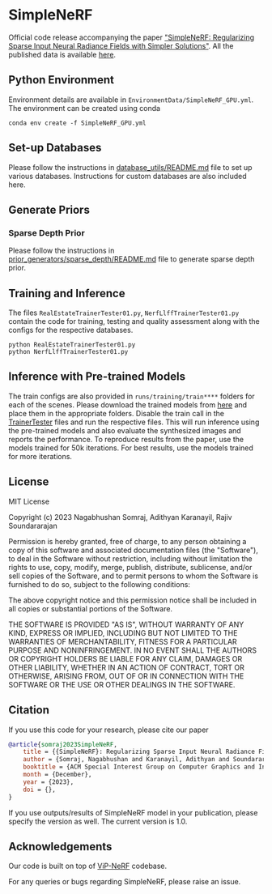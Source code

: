 # SimpleNeRF
Official code release accompanying the paper ["SimpleNeRF: Regularizing Sparse Input Neural Radiance Fields with Simpler Solutions"](https://nagabhushansn95.github.io/publications/2023/SimpleNeRF.html). All the published data is available [here](https://indianinstituteofscience-my.sharepoint.com/:f:/g/personal/nagabhushans_iisc_ac_in/EgLoheuOaDdBg9V1wX5QCTYBmSg-QOPXGxZ6wYEH6y6cjA?e=t1iLUY).

## Python Environment
Environment details are available in `EnvironmentData/SimpleNeRF_GPU.yml`. The environment can be created using conda
```shell
conda env create -f SimpleNeRF_GPU.yml
```

## Set-up Databases
Please follow the instructions in [database_utils/README.md](src/database_utils/README.md) file to set up various databases. Instructions for custom databases are also included here.

## Generate Priors
### Sparse Depth Prior
Please follow the instructions in [prior_generators/sparse_depth/README.md](src/prior_generators/sparse_depth/README.md) file to generate sparse depth prior.

## Training and Inference
The files `RealEstateTrainerTester01.py`, `NerfLlffTrainerTester01.py` contain the code for training, testing and quality assessment along with the configs for the respective databases.
```shell
python RealEstateTrainerTester01.py
python NerfLlffTrainerTester01.py
```

## Inference with Pre-trained Models
The train configs are also provided in `runs/training/train****` folders for each of the scenes. Please download the trained models from [here](https://indianinstituteofscience-my.sharepoint.com/:f:/g/personal/nagabhushans_iisc_ac_in/EssGwn7AUh5AjT6wtbcnsp4B7QGHQ7-DAeAiBBdTBkwilg?e=GCZSAQ) and place them in the appropriate folders. Disable the train call in the [TrainerTester](src/RealEstateTrainerTester01.py#L340) files and run the respective files. This will run inference using the pre-trained models and also evaluate the synthesized images and reports the performance. To reproduce results from the paper, use the models trained for 50k iterations. For best results, use the models trained for more iterations.

## License
MIT License

Copyright (c) 2023 Nagabhushan Somraj, Adithyan Karanayil, Rajiv Soundararajan

Permission is hereby granted, free of charge, to any person obtaining a copy
of this software and associated documentation files (the "Software"), to deal
in the Software without restriction, including without limitation the rights
to use, copy, modify, merge, publish, distribute, sublicense, and/or sell
copies of the Software, and to permit persons to whom the Software is
furnished to do so, subject to the following conditions:

The above copyright notice and this permission notice shall be included in all
copies or substantial portions of the Software.

THE SOFTWARE IS PROVIDED "AS IS", WITHOUT WARRANTY OF ANY KIND, EXPRESS OR
IMPLIED, INCLUDING BUT NOT LIMITED TO THE WARRANTIES OF MERCHANTABILITY,
FITNESS FOR A PARTICULAR PURPOSE AND NONINFRINGEMENT. IN NO EVENT SHALL THE
AUTHORS OR COPYRIGHT HOLDERS BE LIABLE FOR ANY CLAIM, DAMAGES OR OTHER
LIABILITY, WHETHER IN AN ACTION OF CONTRACT, TORT OR OTHERWISE, ARISING FROM,
OUT OF OR IN CONNECTION WITH THE SOFTWARE OR THE USE OR OTHER DEALINGS IN THE
SOFTWARE.


## Citation
If you use this code for your research, please cite our paper

```bibtex
@article{somraj2023SimpleNeRF,
    title = {{SimpleNeRF}: Regularizing Sparse Input Neural Radiance Fields with Simpler Solutions},
    author = {Somraj, Nagabhushan and Karanayil, Adithyan and Soundararajan, Rajiv},
    booktitle = {ACM Special Interest Group on Computer Graphics and Interactive Techniques Asia (SIGGRAPH Asia)},
    month = {December},
    year = {2023},
    doi = {},
}
```
If you use outputs/results of SimpleNeRF model in your publication, please specify the version as well. The current version is 1.0.

## Acknowledgements
Our code is built on top of [ViP-NeRF](https://github.com/NagabhushanSN95/ViP-NeRF) codebase.


For any queries or bugs regarding SimpleNeRF, please raise an issue.
